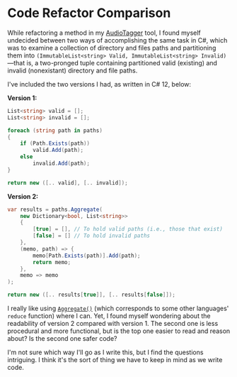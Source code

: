 # Code Refactor Comparison

While refactoring a method in my [AudioTagger](https://github.com/codeconscious/audiotagger) tool, I found myself undecided between two ways of accomplishing the same task in C#, which was to examine a collection of directory and files paths and partitioning them into `(ImmutableList<string> Valid, ImmutableList<string> Invalid)`—that is, a two-pronged tuple containing partitioned valid (existing) and invalid (nonexistant) directory and file paths.

I've included the two versions I had, as written in C# 12, below:

**Version 1:**

```csharp
List<string> valid = [];
List<string> invalid = [];

foreach (string path in paths)
{
    if (Path.Exists(path))
        valid.Add(path);
    else
        invalid.Add(path);
}

return new ([.. valid], [.. invalid]);
```

**Version 2:**

```csharp
var results = paths.Aggregate(
    new Dictionary<bool, List<string>>
    {
        [true] = [], // To hold valid paths (i.e., those that exist)
        [false] = [] // To hold invalid paths
    },
    (memo, path) => {
        memo[Path.Exists(path)].Add(path);
        return memo;
    },
    memo => memo
);

return new ([.. results[true]], [.. results[false]]);
```

I really like using [`Aggregate()`](https://learn.microsoft.com/en-us/dotnet/api/system.linq.enumerable.aggregate?view=net-8.0) (which corresponds to some other languages' `reduce` function) where I can. Yet, I found myself wondering about the readability of version 2 compared with version 1. The second one is less procedural and more functional, but is the top one easier to read and reason about? Is the second one safer code?

I'm not sure which way I'll go as I write this, but I find the questions intriguing. I think it's the sort of thing we have to keep in mind as we write code.
